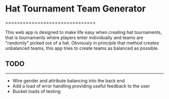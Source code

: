 # Hat Tournament Team Generator
===============================

This web app is designed to make life easy when creating hat tournaments, that
is tournaments where players enter individually and teams are "randomly" picked
out of a hat. Obviously in principle that method creates unbalanced teams, this app
tries to create teams as balanced as possible.

## TODO
--------
- Wire gender and attribute balancing into the back end
- Add a load of error handling providing useful feedback to the user
- Bucket loads of testing